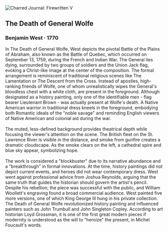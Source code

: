 <div class="artwork-of-the-day">
  <div class="container">
    <div class="img-wrapper">
      <img
        src="https://uploads0.wikiart.org/00129/images/benjamin-west/the-death-of-general-wolfe.jpg!Large.jpg"
        alt="Charred Journal: Firewritten V" />
    </div>
    <div class="artwork-detail">
      <div class="artwork-origin"> 
        <h2 class="artwork-name">The Death of General Wolfe</h2>
        <h3 class="artist">
          Benjamin West
                    ·  1770
        </h3>
      </div>
      <p class="description">
        <span class="artwork-description-text ng-binding" ng-bind-html="viewModel.ArtworkOfTheDay.Description | unsafe">In The Death of General Wolfe, West depicts the pivotal Battle of the Plains of Abraham, also known as the Battle of Quebec, which occurred on September 13, 1759, during the French and Indian War. The General lies dying, surrounded by two groups of soldiers and the Union Jack flag, evoking a Christ-like image at the center of the composition. The formal arrangement is reminiscent of traditional religious scenes like The Lamentation or The Descent from the Cross. Instead of apostles, high-ranking friends of Wolfe, one of whom unrealistically wipes the General's bloodless chest with a white cloth, are present in the foreground. Although designated as a history painting, only one of the identifiable men - flag bearer Lieutenant Brown - was actually present at Wolfe's death. A Native American warrior in traditional dress kneels in the foreground, embodying both Romantic ideals of the "noble savage" and reminding English viewers of Native American and colonial aid during the war.<br><br>The muted, less-defined background provides theatrical depth while focusing the viewer's attention on the scene. The British fleet on the St. Lawrence River is visible in the distance, and smoke from gunfire creates a dramatic cloudscape. As the smoke clears on the left, a cathedral spire and blue sky appear, symbolizing hope.<br><br>The work is considered a "blockbuster" due to its narrative abundance and a "breakthrough" in formal innovations. At the time, history paintings did not depict current events, and heroes did not wear contemporary dress. West went against professional advice from Joshua Reynolds, arguing that the same truth that guides the historian should govern the artist's pencil. Despite his rebellion, the piece was successful with the public, and William Woollett's engraving found a broad commercial audience. West painted five more versions, one of which King George III hung in his private collection. The Death of General Wolfe revolutionized history painting and influenced painters such as John Trumbull and John Singleton Copley. According to art historian Loyd Grossman, it is one of the first great modern pieces if modernity is understood as the will to "heroize" the present, in Michel Foucault's words.</span>
                        <div class="text-shadow-container" ng-show="showShadow" style=""></div>
      </p>
    </div>
  </div>

</div>
